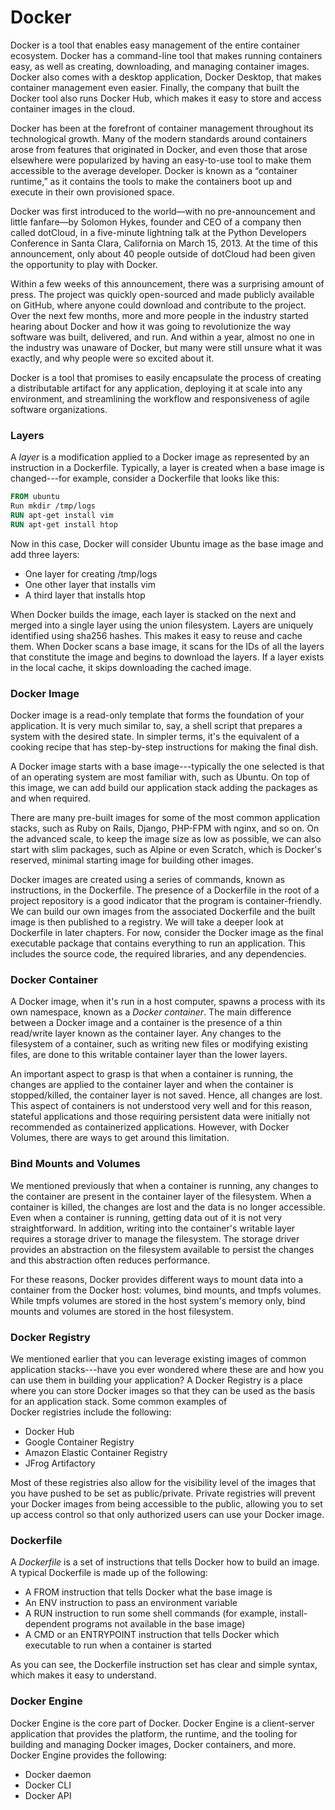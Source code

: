 # Docker

Docker is a tool that enables easy management of the entire container ecosystem. Docker has a command-line tool that makes running containers easy, as well as creating, downloading, and managing container images. Docker also comes with a desktop application, Docker Desktop, that makes container management even easier. Finally, the company that built the Docker tool also runs Docker Hub, which makes it easy to store and access container images in the cloud.

Docker has been at the forefront of container management throughout its technological growth. Many of the modern standards around containers arose from features that originated in Docker, and even those that arose elsewhere were popularized by having an easy-to-use tool to make them accessible to the average developer. Docker is known as a “container runtime,” as it contains the tools to make the containers boot up and execute in their own provisioned space.

Docker was first introduced to the world—with no pre-announcement and little fanfare—by Solomon Hykes, founder and CEO of a company then called dotCloud, in a five-minute lightning talk at the Python Developers Conference in Santa Clara, California on March 15, 2013. At the time of this announcement, only about 40 people outside of dotCloud had been given the opportunity to play with Docker.

Within a few weeks of this announcement, there was a surprising amount of press. The project was quickly open-sourced and made publicly available on GitHub, where anyone could download and contribute to the project. Over the next few months, more and more people in the industry started hearing about Docker and how it was going to revolutionize the way software was built, delivered, and run. And within a year, almost no one in the industry was unaware of Docker, but many were still unsure what it was exactly, and why people were so excited about it.

Docker is a tool that promises to easily encapsulate the process of creating a distributable artifact for any application, deploying it at scale into any environment, and streamlining the workflow and responsiveness of agile software organizations.

### Layers

A *layer* is a modification applied to a Docker image as represented by an instruction in a Dockerfile. Typically, a layer is created when a base image is changed---for example, consider a Dockerfile that looks like this:

```Dockerfile
FROM ubuntu
Run mkdir /tmp/logs
RUN apt-get install vim
RUN apt-get install htop
```

Now in this case, Docker will consider Ubuntu image as the base image and add three layers:

- One layer for creating /tmp/logs
- One other layer that installs vim
- A third layer that installs htop

When Docker builds the image, each layer is stacked on the next and merged into a single layer using the union filesystem. Layers are uniquely identified using sha256 hashes. This makes it easy to reuse and cache them. When Docker scans a base image, it scans for the IDs of all the layers that constitute the image and begins to download the layers. If a layer exists in the local cache, it skips downloading the cached image.

### Docker Image

Docker image is a read-only template that forms the foundation of your application. It is very much similar to, say, a shell script that prepares a system with the desired state. In simpler terms, it's the equivalent of a cooking recipe that has step-by-step instructions for making the final dish.

A Docker image starts with a base image---typically the one selected is that of an operating system are most familiar with, such as Ubuntu. On top of this image, we can add build our application stack adding the packages as and when required.

There are many pre-built images for some of the most common application stacks, such as Ruby on Rails, Django, PHP-FPM with nginx, and so on. On the advanced scale, to keep the image size as low as possible, we can also start with slim packages, such as Alpine or even Scratch, which is Docker's reserved, minimal starting image for building other images.

Docker images are created using a series of commands, known as instructions, in the Dockerfile. The presence of a Dockerfile in the root of a project repository is a good indicator that the program is container-friendly. We can build our own images from the associated Dockerfile and the built image is then published to a registry. We will take a deeper look at Dockerfile in later chapters. For now, consider the Docker image as the final executable package that contains everything to run an application. This includes the source code, the required libraries, and any dependencies.

### Docker Container

A Docker image, when it's run in a host computer, spawns a process with its own namespace, known as a *Docker container*. The main difference between a Docker image and a container is the presence of a thin read/write layer known as the container layer. Any changes to the filesystem of a container, such as writing new files or modifying existing files, are done to this writable container layer than the lower layers.

An important aspect to grasp is that when a container is running, the changes are applied to the container layer and when the container is stopped/killed, the container layer is not saved. Hence, all changes are lost. This aspect of containers is not understood very well and for this reason, stateful applications and those requiring persistent data were initially not recommended as containerized applications. However, with Docker Volumes, there are ways to get around this limitation.

### Bind Mounts and Volumes

We mentioned previously that when a container is running, any changes to the container are present in the container layer of the filesystem. When a container is killed, the changes are lost and the data is no longer accessible. Even when a container is running, getting data out of it is not very straightforward. In addition, writing into the container's writable layer requires a storage driver to manage the filesystem. The storage driver provides an abstraction on the filesystem available to persist the changes and this abstraction often reduces performance.

For these reasons, Docker provides different ways to mount data into a container from the Docker host: volumes, bind mounts, and tmpfs volumes. While tmpfs volumes are stored in the host system's memory only, bind mounts and volumes are stored in the host filesystem.

### Docker Registry

We mentioned earlier that you can leverage existing images of common application stacks---have you ever wondered where these are and how you can use them in building your application? A Docker Registry is a place where you can store Docker images so that they can be used as the basis for an application stack. Some common examples of Docker registries include the following:

- Docker Hub
- Google Container Registry
- Amazon Elastic Container Registry
- JFrog Artifactory

Most of these registries also allow for the visibility level of the images that you have pushed to be set as public/private. Private registries will prevent your Docker images from being accessible to the public, allowing you to set up access control so that only authorized users can use your Docker image.

### Dockerfile

A *Dockerfile* is a set of instructions that tells Docker how to build an image. A typical Dockerfile is made up of the following:

- A FROM instruction that tells Docker what the base image is
- An ENV instruction to pass an environment variable
- A RUN instruction to run some shell commands (for example, install-dependent programs not available in the base image)
- A CMD or an ENTRYPOINT instruction that tells Docker which executable to run when a container is started

As you can see, the Dockerfile instruction set has clear and simple syntax, which makes it easy to understand.

### Docker Engine

Docker Engine is the core part of Docker. Docker Engine is a client-server application that provides the platform, the runtime, and the tooling for building and managing Docker images, Docker containers, and more. Docker Engine provides the following:

- Docker daemon
- Docker CLI
- Docker API

